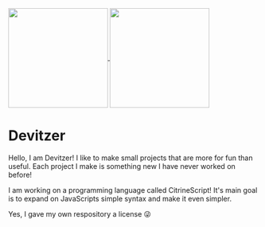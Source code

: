 <a href="https://github.com/anuraghazra/github-readme-stats">
  <img height=200 align="center" src="https://github-readme-stats.vercel.app/api?username=Devitzer" />
</a>
<a href="https://github.com/anuraghazra/convoychat">
  <img height=200 align="center" src="https://github-readme-stats.vercel.app/api/top-langs?username=Devitzer&layout=compact&langs_count=8&card_width=320" />
</a>

# Devitzer

Hello, I am Devitzer! I like to make small projects that are more for fun than useful.
Each project I make is something new I have never worked on before!

I am working on a programming language called CitrineScript! It's main goal is to expand on JavaScripts simple syntax and make it even simpler.

Yes, I gave my own respository a license 😜
